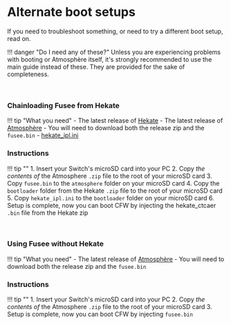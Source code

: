 # Alternate boot setups

If you need to troubleshoot something, or need to try a different boot setup, read on.

!!! danger "Do I need any of these?"
	Unless you are experiencing problems with booting or Atmosphère itself, it's strongly recommended to use the main guide instead of these. They are provided for the sake of completeness.

&nbsp;

### Chainloading Fusee from Hekate


!!! tip "What you need"
    - The latest release of [Hekate](https://github.com/CTCaer/hekate/releases/)
    - The latest release of [Atmosphère](https://github.com/Atmosphere-NX/Atmosphere/releases)
        - You will need to download both the release zip and the `fusee.bin`
    - <a href="../../files/extras/hekate_ipl.ini" download>hekate_ipl.ini</a>


### Instructions

!!! tip ""
    1. Insert your Switch's microSD card into your PC
    2. Copy *the contents of* the Atmosphere `.zip` file to the root of your microSD card
    3. Copy `fusee.bin` to the `atmosphere` folder on your microSD card
    4. Copy the `bootloader` folder from the Hekate `.zip` file to the root of your microSD card
    5. Copy `hekate_ipl.ini` to the `bootloader` folder on your microSD card
    6. Setup is complete, now you can boot CFW by injecting the hekate_ctcaer `.bin` file from the Hekate zip


&nbsp;

### Using Fusee without Hekate


!!! tip "What you need"
    - The latest release of [Atmosphère](https://github.com/Atmosphere-NX/Atmosphere/releases)
        - You will need to download both the release zip and the `fusee.bin`

### Instructions

!!! tip ""
    1. Insert your Switch's microSD card into your PC
    2. Copy *the contents of* the Atmosphere `.zip` file to the root of your microSD card
    3. Setup is complete, now you can boot CFW by injecting `fusee.bin`
